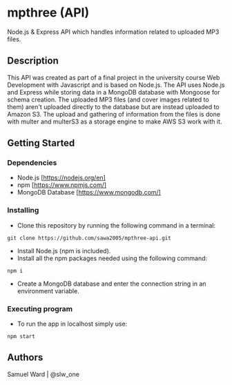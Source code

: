 # mpthree (API)

Node.js & Express API which handles information related to uploaded MP3 files.

## Description

This API was created as part of a final project in the university course Web Development with Javascript and is based on Node.js. The API uses Node.js and Express while storing data in a MongoDB database with Mongoose for schema creation. The uploaded MP3 files (and cover images related to them) aren't uploaded directly to the database but are instead uploaded to Amazon S3. The upload and gathering of information from the files is done with multer and multerS3 as a storage engine to make AWS S3 work with it.

## Getting Started

### Dependencies

* Node.js [https://nodejs.org/en]
* npm [https://www.npmjs.com/]
* MongoDB Database [https://www.mongodb.com/]

### Installing

* Clone this repository by running the following command in a terminal:
```
git clone https://github.com/sawa2005/mpthree-api.git
```
* Install Node.js (npm is included).
* Install all the npm packages needed using the following command:
```
npm i
```
* Create a MongoDB database and enter the connection string in an environment variable.

### Executing program

* To run the app in localhost simply use:
```
npm start
```

## Authors

Samuel Ward | @slw_one
